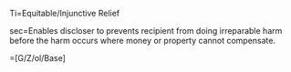 Ti=Equitable/Injunctive Relief

sec=Enables discloser to prevents recipient from doing irreparable harm before the harm occurs where money or property cannot compensate.

=[G/Z/ol/Base]
